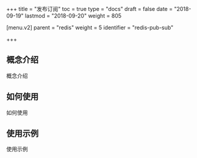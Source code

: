 +++
title = "发布订阅"
toc = true
type = "docs"
draft = false
date = "2018-09-19"
lastmod = "2018-09-20"
weight = 805

[menu.v2]
  parent = "redis"
  weight = 5
  identifier = "redis-pub-sub"

+++

## 概念介绍

概念介绍

## 如何使用

如何使用

## 使用示例

使用示例
